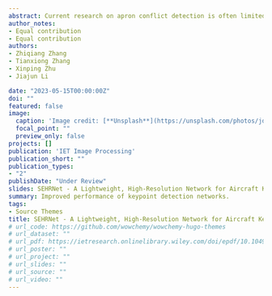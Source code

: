 ```yaml
---
abstract: Current research on apron conflict detection is often limited to the interaction between the aircraft as a whole and other objects, making it difficult to accomplish targeted identification of vulnerable and high-cost aircraft components. However, the implementation of detailed aircraft identification is of great significance to enhance the safety of airport surface operations. Based on the excellent performance of HRNet in keypoint detection, a lightweight end-to-end keypoint detection network, namely Squeeze and Excitation High-Resolution Network (SEHRNet), is proposed in this paper to solve the problems of HRNet’s slower computation and more redundancy. First, the errors arising from coordinate transformations in the coding and decoding process are solved by an improved feature map coding and decoding process. Second, replace the BasicBlock in HRNet with the Depthwise separable convolutions based on the Squeeze-and-Excitation Networks , which drastically cuts the computational cost of the network. Third, the improved Bottleneck module is used to further enhance the capability of feature extraction. Experimental results prove that, based on the aircraft keypoint detection dataset, the SEHRNet proposed in this paper shows stronger applicability compared to the current mainstream networks. Compared with the original HRNet, the improved network has higher accuracy, faster speed and lighter model for aircraft keypoint detection.
author_notes:
- Equal contribution
- Equal contribution
authors:
- Zhiqiang Zhang
- Tianxiong Zhang
- Xinping Zhu
- Jiajun Li

date: "2023-05-15T00:00:00Z"
doi: ""
featured: false
image:
  caption: 'Image credit: [**Unsplash**](https://unsplash.com/photos/jdD8gXaTZsc)'
  focal_point: ""
  preview_only: false
projects: []
publication: 'IET Image Processing'
publication_short: ""
publication_types:
- "2"
publishDate: "Under Review"
slides: SEHRNet - A Lightweight, High-Resolution Network for Aircraft Keypoint Detection
summary: Improved performance of keypoint detection networks.
tags:
- Source Themes
title: SEHRNet - A Lightweight, High-Resolution Network for Aircraft Keypoint Detection
# url_code: https://github.com/wowchemy/wowchemy-hugo-themes
# url_dataset: ""
# url_pdf: https://ietresearch.onlinelibrary.wiley.com/doi/epdf/10.1049/itr2.12314
# url_poster: ""
# url_project: ""
# url_slides: ""
# url_source: ""
# url_video: ""
---
```




